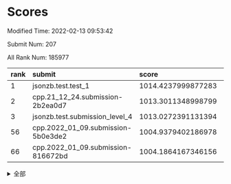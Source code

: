 # Scores

Modified Time: 2022-02-13 09:53:42

Submit Num: 207

All Rank Num: 185977

| rank |               submit               |       score        |       sigma        | pk_num |
| :--- | :--------------------------------- | :----------------- | :----------------- | :----- |
| 1    | jsonzb.test.test_1                 | 1014.4237999877283 | 0.8488926576222803 | 3591   |
| 2    | cpp.21_12_24.submission-2b2ea0d7   | 1013.3011348998799 | 0.7918749710835032 | 3597   |
| 3    | jsonzb.test.submission_level_4     | 1013.0272391131394 | 0.8135620718113244 | 3594   |
| 56   | cpp.2022_01_09.submission-5b0e3de2 | 1004.9379402186978 | 0.7251176462502706 | 3591   |
| 66   | cpp.2022_01_09.submission-816672bd | 1004.1864167346156 | 0.6981127264566962 | 3603   |


<details>
<summary>全部</summary>

| rank |                 submit                 |       score        |       sigma        | pk_num |
| :--- | :------------------------------------- | :----------------- | :----------------- | :----- |
| 1    | jsonzb.test.test_1                     | 1014.4237999877283 | 0.8488926576222803 | 3591   |
| 2    | cpp.21_12_24.submission-2b2ea0d7       | 1013.3011348998799 | 0.7918749710835032 | 3597   |
| 3    | jsonzb.test.submission_level_4         | 1013.0272391131394 | 0.8135620718113244 | 3594   |
| 4    | gobigger.level_3.submission_level_3_40 | 1011.8859329643597 | 0.7682888200631984 | 3600   |
| 5    | gobigger.level_3.submission_level_3_2  | 1011.1823143958626 | 0.7995122317351369 | 3597   |
| 6    | gobigger.level_3.submission_level_3_46 | 1011.1048066271139 | 0.774607289917393  | 3597   |
| 7    | gobigger.level_3.submission_level_3_24 | 1011.0279911156766 | 0.7578041251160937 | 3595   |
| 8    | gobigger.level_3.submission_level_3_4  | 1010.8309061692593 | 0.7775870340666395 | 3595   |
| 9    | gobigger.level_3.submission_level_3_7  | 1010.8194420356303 | 0.746746904927388  | 3597   |
| 10   | gobigger.level_3.submission_level_3_14 | 1010.7915342707769 | 0.7405794708949686 | 3593   |
| 11   | gobigger.level_3.submission_level_3_42 | 1010.7446670496828 | 0.7472796565648329 | 3591   |
| 12   | gobigger.level_3.submission_level_3_28 | 1010.7344107034713 | 0.7810595258594925 | 3594   |
| 13   | gobigger.level_3.submission_level_3_29 | 1010.6317033099842 | 0.7799616620704029 | 3593   |
| 14   | gobigger.level_3.submission_level_3_33 | 1010.5118975642048 | 0.7398569006476909 | 3596   |
| 15   | gobigger.level_3.submission_level_3_41 | 1010.5080595790199 | 0.7445272775530124 | 3597   |
| 16   | gobigger.level_3.submission_level_3_16 | 1010.4296769992914 | 0.7564810731411644 | 3597   |
| 17   | gobigger.level_3.submission_level_3_15 | 1010.4199667604425 | 0.7743127873164847 | 3591   |
| 18   | gobigger.level_3.submission_level_3_5  | 1010.4096416795693 | 0.778626803201655  | 3596   |
| 19   | gobigger.level_3.submission_level_3_9  | 1010.3853428219694 | 0.7631365798944436 | 3594   |
| 20   | gobigger.level_3.submission_level_3_13 | 1010.3348422107053 | 0.7530646377536958 | 3592   |
| 21   | gobigger.level_3.submission_level_3_49 | 1010.3273667391001 | 0.7536646560097571 | 3595   |
| 22   | gobigger.level_3.submission_level_3_34 | 1010.2061782875362 | 0.7608428237254656 | 3589   |
| 23   | gobigger.level_3.submission_level_3_30 | 1010.1810084358231 | 0.7666316055001924 | 3592   |
| 24   | gobigger.level_3.submission_level_3_12 | 1010.1330343688284 | 0.775907520440145  | 3595   |
| 25   | gobigger.level_3.submission_level_3_35 | 1010.0848759214047 | 0.7537930986851928 | 3595   |
| 26   | gobigger.level_3.submission_level_3_36 | 1010.0519069909742 | 0.769965897191091  | 3590   |
| 27   | gobigger.level_3.submission_level_3_43 | 1009.9231432058964 | 0.7534450376289984 | 3594   |
| 28   | gobigger.level_3.submission_level_3_8  | 1009.9213150811047 | 0.7596899544955746 | 3591   |
| 29   | gobigger.level_3.submission_level_3_1  | 1009.892824838792  | 0.7548487345262825 | 3597   |
| 30   | gobigger.level_3.submission_level_3_39 | 1009.704365511173  | 0.7365918226883355 | 3594   |
| 31   | gobigger.level_3.submission_level_3_11 | 1009.6921369773999 | 0.755271487329361  | 3601   |
| 32   | gobigger.level_3.submission_level_3_21 | 1009.6728641227519 | 0.7432337332001776 | 3597   |
| 33   | gobigger.level_3.submission_level_3_25 | 1009.6428289850618 | 0.7486914262480264 | 3594   |
| 34   | gobigger.level_3.submission_level_3_6  | 1009.5813522672959 | 0.7403910157027865 | 3597   |
| 35   | gobigger.level_3.submission_level_3_38 | 1009.549460969343  | 0.7710448317007904 | 3594   |
| 36   | gobigger.level_3.submission_level_3_0  | 1009.4778882407827 | 0.7545069939815547 | 3590   |
| 37   | gobigger.level_3.submission_level_3_17 | 1009.4353693450357 | 0.760050535602781  | 3597   |
| 38   | gobigger.level_3.submission_level_3_31 | 1009.3834189720973 | 0.7401911771530462 | 3593   |
| 39   | gobigger.level_3.submission_level_3_20 | 1009.3830825139664 | 0.7410012088851561 | 3593   |
| 40   | gobigger.level_3.submission_level_3_22 | 1009.3639583754535 | 0.7449485446328916 | 3590   |
| 41   | gobigger.level_3.submission_level_3_3  | 1009.3166337937365 | 0.7427521938623741 | 3591   |
| 42   | gobigger.level_3.submission_level_3_23 | 1009.2137861484439 | 0.7505850930620152 | 3593   |
| 43   | gobigger.level_3.submission_level_3_27 | 1009.0492320838854 | 0.7433834703784195 | 3597   |
| 44   | gobigger.level_3.submission_level_3_18 | 1009.0471747462069 | 0.7332340439037838 | 3596   |
| 45   | gobigger.level_3.submission_level_3_26 | 1008.8829913040844 | 0.7516866261425093 | 3592   |
| 46   | gobigger.level_3.submission_level_3_37 | 1008.7706437251707 | 0.7357422167713571 | 3597   |
| 47   | gobigger.level_3.submission_level_3_44 | 1008.6085731451406 | 0.7447387491122704 | 3595   |
| 48   | gobigger.level_3.submission_level_3_19 | 1008.6060419533424 | 0.7346218674500498 | 3595   |
| 49   | gobigger.level_3.submission_level_3_45 | 1008.5071883721006 | 0.7541005322981827 | 3591   |
| 50   | gobigger.level_3.submission_level_3_47 | 1008.4484199919748 | 0.7318330995415255 | 3594   |
| 51   | gobigger.level_3.submission_level_3_32 | 1008.3743951676843 | 0.730216726090771  | 3597   |
| 52   | gobigger.level_3.submission_level_3_48 | 1007.6201627708792 | 0.7295921679800828 | 3597   |
| 53   | gobigger.level_3.submission_level_3_10 | 1006.80008305708   | 0.7430192334025065 | 3595   |
| 54   | gobigger.level_1.submission_level_1_32 | 1005.3591365498135 | 0.7221382404021216 | 3597   |
| 55   | gobigger.level_1.submission_level_1_6  | 1004.9550580358078 | 0.7242542706826097 | 3597   |
| 56   | cpp.2022_01_09.submission-5b0e3de2     | 1004.9379402186978 | 0.7251176462502706 | 3591   |
| 57   | gobigger.level_1.submission_level_1_37 | 1004.5960934915247 | 0.7165484291311525 | 3600   |
| 58   | gobigger.level_1.submission_level_1_44 | 1004.5833068449939 | 0.7151464202155785 | 3595   |
| 59   | gobigger.level_1.submission_level_1_36 | 1004.5453934198648 | 0.7098535200882471 | 3599   |
| 60   | gobigger.level_1.submission_level_1_41 | 1004.5104485405393 | 0.7149681424760251 | 3597   |
| 61   | gobigger.level_1.submission_level_1_27 | 1004.4766138907922 | 0.720595672835766  | 3590   |
| 62   | gobigger.level_1.submission_level_1_15 | 1004.4466325365266 | 0.7186639899161507 | 3599   |
| 63   | gobigger.level_1.submission_level_1_31 | 1004.4223832280543 | 0.7044609326588362 | 3592   |
| 64   | gobigger.level_1.submission_level_1_45 | 1004.4131313756983 | 0.7235574275458793 | 3591   |
| 65   | gobigger.level_1.submission_level_1_43 | 1004.3157269633323 | 0.7318477376946178 | 3591   |
| 66   | cpp.2022_01_09.submission-816672bd     | 1004.1864167346156 | 0.6981127264566962 | 3603   |
| 67   | gobigger.level_1.submission_level_1_49 | 1004.0827142368295 | 0.712711724317827  | 3594   |
| 68   | gobigger.level_1.submission_level_1_8  | 1004.0099740279306 | 0.7010112373563459 | 3593   |
| 69   | gobigger.level_1.submission_level_1_20 | 1003.8912707761918 | 0.7031251982196407 | 3595   |
| 70   | gobigger.level_1.submission_level_1_21 | 1003.8714051697066 | 0.7108788126522236 | 3589   |
| 71   | gobigger.level_1.submission_level_1_42 | 1003.7588693964492 | 0.7146060091295984 | 3590   |
| 72   | gobigger.level_1.submission_level_1_13 | 1003.7293003858524 | 0.7157423446191992 | 3598   |
| 73   | gobigger.level_1.submission_level_1_29 | 1003.6889281583094 | 0.7110787245202963 | 3598   |
| 74   | gobigger.level_1.submission_level_1_10 | 1003.6490354089091 | 0.7123854719299942 | 3599   |
| 75   | gobigger.level_1.submission_level_1_35 | 1003.6433867687439 | 0.7296477939367816 | 3592   |
| 76   | gobigger.level_1.submission_level_1_24 | 1003.6193862543355 | 0.7334403203829097 | 3596   |
| 77   | gobigger.level_1.submission_level_1_26 | 1003.3488515876228 | 0.7158257359136625 | 3590   |
| 78   | gobigger.level_1.submission_level_1_46 | 1003.3487083309857 | 0.7162451428504422 | 3596   |
| 79   | gobigger.level_1.submission_level_1_14 | 1003.3343114003885 | 0.7146528054194371 | 3587   |
| 80   | gobigger.level_1.submission_level_1_22 | 1003.3135071260019 | 0.7012743490603429 | 3596   |
| 81   | gobigger.level_1.submission_level_1_40 | 1003.073362710744  | 0.7129896101604087 | 3597   |
| 82   | gobigger.level_1.submission_level_1_33 | 1003.0446448772773 | 0.7263712692033254 | 3597   |
| 83   | gobigger.level_1.submission_level_1_47 | 1003.0053254002709 | 0.7060944196317254 | 3594   |
| 84   | gobigger.level_1.submission_level_1_3  | 1002.9904418108298 | 0.7104830463317151 | 3591   |
| 85   | gobigger.level_1.submission_level_1_34 | 1002.9302368348107 | 0.7106021387215637 | 3596   |
| 86   | gobigger.level_1.submission_level_1_16 | 1002.8289058117883 | 0.713372334458445  | 3590   |
| 87   | gobigger.level_1.submission_level_1_2  | 1002.7941354562082 | 0.7090263805281773 | 3595   |
| 88   | gobigger.level_1.submission_level_1_17 | 1002.7109641119126 | 0.7152530561653119 | 3591   |
| 89   | gobigger.level_1.submission_level_1_4  | 1002.6510832029215 | 0.7027133606358014 | 3595   |
| 90   | gobigger.level_1.submission_level_1_18 | 1002.6321166944929 | 0.7072267664125185 | 3589   |
| 91   | gobigger.level_1.submission_level_1_25 | 1002.6314646111873 | 0.7123230933138938 | 3591   |
| 92   | gobigger.level_1.submission_level_1_11 | 1002.6272166545099 | 0.7185473783231713 | 3591   |
| 93   | gobigger.level_1.submission_level_1_0  | 1002.6039266079729 | 0.7094260437723112 | 3597   |
| 94   | gobigger.level_1.submission_level_1_1  | 1002.5774784443338 | 0.7318700630045339 | 3595   |
| 95   | gobigger.level_1.submission_level_1_39 | 1002.5653809737521 | 0.7226788531282505 | 3592   |
| 96   | gobigger.level_1.submission_level_1_23 | 1002.4789516167867 | 0.715902208664178  | 3588   |
| 97   | gobigger.level_1.submission_level_1_19 | 1002.4630019230943 | 0.7180242475319081 | 3594   |
| 98   | gobigger.level_1.submission_level_1_7  | 1002.3178465808876 | 0.7105875607193783 | 3591   |
| 99   | gobigger.level_1.submission_level_1_12 | 1002.3170009181938 | 0.7214606923776835 | 3596   |
| 100  | gobigger.level_1.submission_level_1_28 | 1002.3061659624976 | 0.7154763340765367 | 3593   |
| 101  | gobigger.level_1.submission_level_1_38 | 1002.205113677284  | 0.7270554929078015 | 3594   |
| 102  | gobigger.level_1.submission_level_1_48 | 1002.0632417631203 | 0.7032562668362671 | 3592   |
| 103  | gobigger.level_1.submission_level_1_9  | 1001.7815807092587 | 0.7137763232432919 | 3592   |
| 104  | gobigger.level_1.submission_level_1_30 | 1001.7549887542455 | 0.723833326463212  | 3596   |
| 105  | gobigger.level_1.submission_level_1_5  | 1001.2253269504582 | 0.7139737743626573 | 3592   |
| 106  | gobigger.random.submission_random_30   | 997.4054120787267  | 0.7077206242591881 | 3594   |
| 107  | gobigger.random.submission_random_34   | 997.1831982618562  | 0.7079134630458779 | 3594   |
| 108  | gobigger.random.submission_random_12   | 997.0357454377073  | 0.712313371650907  | 3595   |
| 109  | gobigger.random.submission_random_18   | 997.0218645287666  | 0.6983301514689585 | 3592   |
| 110  | gobigger.random.submission_random_19   | 996.956611701401   | 0.6960941405336561 | 3590   |
| 111  | gobigger.random.submission_random_41   | 996.7933550510719  | 0.7133321554231672 | 3595   |
| 112  | gobigger.random.submission_random_29   | 996.7549370362816  | 0.7201110065675334 | 3597   |
| 113  | gobigger.random.submission_random_6    | 996.6152405535291  | 0.7005889736144628 | 3595   |
| 114  | gobigger.random.submission_random_10   | 996.5056111978042  | 0.702083544218503  | 3597   |
| 115  | gobigger.random.submission_random_20   | 996.502265656994   | 0.7275995736763754 | 3597   |
| 116  | gobigger.random.submission_random_48   | 996.367292090706   | 0.6995474380347031 | 3593   |
| 117  | gobigger.random.submission_random_14   | 996.3009777690488  | 0.7107523622827561 | 3593   |
| 118  | gobigger.random.submission_random_44   | 996.286310048468   | 0.7073873986665947 | 3594   |
| 119  | gobigger.random.submission_random_42   | 996.1945793605053  | 0.7063806083223595 | 3599   |
| 120  | gobigger.random.submission_random_25   | 996.1879231800721  | 0.7127736012372095 | 3593   |
| 121  | gobigger.random.submission_random_13   | 996.1876451828889  | 0.715062834749755  | 3593   |
| 122  | gobigger.random.submission_random_36   | 996.1634868013671  | 0.7248143300254923 | 3594   |
| 123  | gobigger.random.submission_random_2    | 996.1619196686174  | 0.7058984719672732 | 3590   |
| 124  | gobigger.random.submission_random_43   | 996.1123166098232  | 0.7123598548065279 | 3592   |
| 125  | gobigger.random.submission_random_27   | 996.091589982474   | 0.7171226858787999 | 3593   |
| 126  | gobigger.random.submission_random_9    | 996.0633558699849  | 0.712359851594585  | 3598   |
| 127  | gobigger.random.submission_random_45   | 996.0002643444589  | 0.6949873694121946 | 3592   |
| 128  | gobigger.random.submission_random_33   | 995.965903584967   | 0.7066714512647907 | 3596   |
| 129  | gobigger.random.submission_random_23   | 995.9449260191468  | 0.7046971618582757 | 3593   |
| 130  | gobigger.random.submission_random_8    | 995.9399260766884  | 0.7029573635645661 | 3593   |
| 131  | gobigger.random.submission_random_26   | 995.8168985461521  | 0.7065614340219842 | 3593   |
| 132  | gobigger.random.submission_random_39   | 995.804153750214   | 0.7045305966544251 | 3590   |
| 133  | gobigger.random.submission_random_32   | 995.8007009119776  | 0.7176746394001994 | 3589   |
| 134  | gobigger.random.submission_random_47   | 995.7905144572733  | 0.7180159615350399 | 3584   |
| 135  | gobigger.random.submission_random_16   | 995.776936871449   | 0.7032969215586817 | 3599   |
| 136  | gobigger.random.submission_random_38   | 995.7392614706871  | 0.7192964800557248 | 3598   |
| 137  | gobigger.random.submission_random_7    | 995.731252106813   | 0.7220807205287766 | 3596   |
| 138  | gobigger.random.submission_random_5    | 995.7211403284573  | 0.7238956863347108 | 3589   |
| 139  | gobigger.random.submission_random_22   | 995.7148328289996  | 0.7090632837916286 | 3592   |
| 140  | gobigger.random.submission_random_46   | 995.708677273425   | 0.7075462285374845 | 3595   |
| 141  | gobigger.random.submission_random_40   | 995.6914098351986  | 0.713540374575747  | 3594   |
| 142  | gobigger.random.submission_random_3    | 995.6495842164634  | 0.7217393206923154 | 3594   |
| 143  | gobigger.random.submission_random_0    | 995.55379003874    | 0.7155793429283268 | 3598   |
| 144  | gobigger.random.submission_random_21   | 995.5443084737316  | 0.7172753268639556 | 3593   |
| 145  | gobigger.random.submission_random_35   | 995.4955432470131  | 0.7362055942751398 | 3593   |
| 146  | gobigger.random.submission_random_1    | 995.490122883584   | 0.7206349267940997 | 3590   |
| 147  | gobigger.random.submission_random_17   | 995.2308309468282  | 0.7037028607236623 | 3589   |
| 148  | gobigger.random.submission_random_28   | 995.192199619795   | 0.7253603210888875 | 3591   |
| 149  | gobigger.random.submission_random_37   | 995.1585247222765  | 0.7253820083776118 | 3591   |
| 150  | gobigger.random.submission_random_31   | 995.0470884616143  | 0.7172252066583253 | 3598   |
| 151  | gobigger.random.submission_random_11   | 994.9964821778528  | 0.7180784889802542 | 3599   |
| 152  | gobigger.random.submission_random_49   | 994.9298129801222  | 0.7147265255577433 | 3595   |
| 153  | gobigger.random.submission_random_4    | 994.7237256543723  | 0.7176613206885556 | 3594   |
| 154  | gobigger.random.submission_random_24   | 994.7218209398384  | 0.7079315721403965 | 3590   |
| 155  | gobigger.random.submission_random_15   | 994.614152523445   | 0.7243379126992557 | 3593   |
| 156  | gobigger.level_2.submission_level_2_46 | 993.9860001653809  | 0.7214276342743083 | 3597   |
| 157  | gobigger.level_2.submission_level_2_37 | 993.9427561750243  | 0.7158109583059445 | 3592   |
| 158  | gobigger.level_2.submission_level_2_45 | 993.836415571384   | 0.7278209097720257 | 3594   |
| 159  | gobigger.level_2.submission_level_2_0  | 993.7353342474084  | 0.7186384593845422 | 3599   |
| 160  | gobigger.level_2.submission_level_2_5  | 993.6587799894116  | 0.7374587304812229 | 3597   |
| 161  | gobigger.level_2.submission_level_2_26 | 993.6361890503596  | 0.72518683942137   | 3594   |
| 162  | gobigger.level_2.submission_level_2_22 | 993.5564506824844  | 0.746463265444725  | 3592   |
| 163  | gobigger.level_2.submission_level_2_36 | 993.3309856518316  | 0.7232281812091047 | 3593   |
| 164  | gobigger.level_2.submission_level_2_41 | 993.0963049140031  | 0.7374775457356536 | 3596   |
| 165  | gobigger.level_2.submission_level_2_11 | 993.0904484895183  | 0.7425985750683798 | 3595   |
| 166  | gobigger.level_2.submission_level_2_49 | 993.0656429711114  | 0.7273063225711288 | 3593   |
| 167  | gobigger.level_2.submission_level_2_1  | 993.0603736780032  | 0.7621769911670583 | 3596   |
| 168  | gobigger.level_2.submission_level_2_42 | 992.9639504749013  | 0.7298313769203251 | 3593   |
| 169  | gobigger.level_2.submission_level_2_18 | 992.9606926172179  | 0.7494439020075576 | 3594   |
| 170  | gobigger.level_2.submission_level_2_38 | 992.7607344799382  | 0.732159458466901  | 3592   |
| 171  | gobigger.level_2.submission_level_2_25 | 992.6635354423373  | 0.7284334414590956 | 3590   |
| 172  | gobigger.level_2.submission_level_2_14 | 992.589242722917   | 0.734133875920366  | 3592   |
| 173  | gobigger.level_2.submission_level_2_24 | 992.5818858170257  | 0.7420315302712103 | 3594   |
| 174  | gobigger.level_2.submission_level_2_43 | 992.5799564313706  | 0.7285029725947056 | 3597   |
| 175  | gobigger.level_2.submission_level_2_31 | 992.4283457664241  | 0.747021074389951  | 3595   |
| 176  | gobigger.level_2.submission_level_2_17 | 992.4020107685932  | 0.7248656223164716 | 3590   |
| 177  | gobigger.level_2.submission_level_2_28 | 992.3514886459567  | 0.7418475175088659 | 3597   |
| 178  | gobigger.level_2.submission_level_2_6  | 992.2466632051314  | 0.7377991133260438 | 3592   |
| 179  | gobigger.level_2.submission_level_2_44 | 992.2045324742495  | 0.7379074657060137 | 3598   |
| 180  | gobigger.level_2.submission_level_2_35 | 992.1982361912957  | 0.7428890615709458 | 3592   |
| 181  | gobigger.level_2.submission_level_2_40 | 992.0839275907349  | 0.735566611043939  | 3587   |
| 182  | gobigger.level_2.submission_level_2_4  | 991.9642135686653  | 0.7523160792764316 | 3591   |
| 183  | gobigger.level_2.submission_level_2_23 | 991.9564039520986  | 0.7334547803988517 | 3593   |
| 184  | gobigger.level_2.submission_level_2_47 | 991.935973864665   | 0.7359798051212801 | 3597   |
| 185  | gobigger.level_2.submission_level_2_12 | 991.8933186408517  | 0.7558943096108879 | 3587   |
| 186  | gobigger.level_2.submission_level_2_34 | 991.8814452941531  | 0.737812268303393  | 3593   |
| 187  | gobigger.level_2.submission_level_2_16 | 991.8591185183619  | 0.7568236538986746 | 3596   |
| 188  | gobigger.level_2.submission_level_2_10 | 991.842647456697   | 0.744228844864496  | 3590   |
| 189  | gobigger.level_2.submission_level_2_8  | 991.8366409499961  | 0.7379860231389183 | 3594   |
| 190  | gobigger.level_2.submission_level_2_20 | 991.6322440653416  | 0.751697722346284  | 3591   |
| 191  | gobigger.level_2.submission_level_2_48 | 991.5901305437256  | 0.7705820744224791 | 3594   |
| 192  | gobigger.level_2.submission_level_2_33 | 991.5564370226202  | 0.7564853205874311 | 3590   |
| 193  | gobigger.level_2.submission_level_2_27 | 991.4678552633834  | 0.7384644967873759 | 3597   |
| 194  | gobigger.level_2.submission_level_2_39 | 991.3639529093399  | 0.7431325127628903 | 3590   |
| 195  | gobigger.level_2.submission_level_2_13 | 991.3189652289808  | 0.7399182286044249 | 3593   |
| 196  | gobigger.level_2.submission_level_2_21 | 991.1781272652585  | 0.7483433190719024 | 3588   |
| 197  | gobigger.level_2.submission_level_2_9  | 991.1587307838793  | 0.7400296993972226 | 3592   |
| 198  | gobigger.level_2.submission_level_2_29 | 991.0640795928193  | 0.7546798993660992 | 3597   |
| 199  | gobigger.level_2.submission_level_2_32 | 990.8575157421596  | 0.7711865063869859 | 3597   |
| 200  | gobigger.level_2.submission_level_2_3  | 990.742978462133   | 0.7634738958846691 | 3592   |
| 201  | gobigger.level_2.submission_level_2_19 | 990.686081350386   | 0.7701271352805931 | 3586   |
| 202  | gobigger.level_2.submission_level_2_2  | 990.6521990934353  | 0.7693998337881108 | 3592   |
| 203  | gobigger.level_2.submission_level_2_7  | 990.5865974671306  | 0.7759863239073442 | 3598   |
| 204  | gobigger.level_2.submission_level_2_30 | 990.2585681432367  | 0.7781511548557326 | 3590   |
| 205  | gobigger.level_2.submission_level_2_15 | 989.600988129265   | 0.7645362672402077 | 3591   |
| 206  | gobigger.none.submission_none_1        | 979.9379792547921  | 1.1660919895648576 | 3592   |
| 207  | gobigger.none.submission_none_0        | 976.5652455064866  | 1.4190608954583277 | 3591   |

</details>